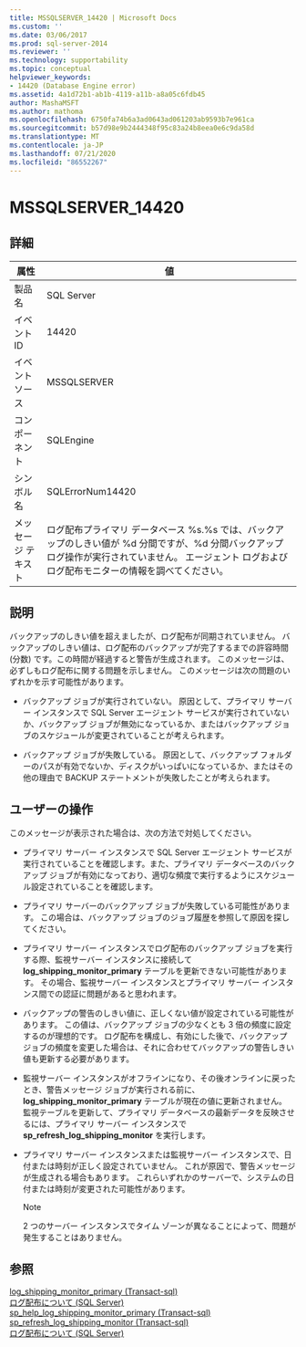 ```yaml
---
title: MSSQLSERVER_14420 | Microsoft Docs
ms.custom: ''
ms.date: 03/06/2017
ms.prod: sql-server-2014
ms.reviewer: ''
ms.technology: supportability
ms.topic: conceptual
helpviewer_keywords:
- 14420 (Database Engine error)
ms.assetid: 4a1d72b1-ab1b-4119-a11b-a8a05c6fdb45
author: MashaMSFT
ms.author: mathoma
ms.openlocfilehash: 6750fa74b6a3ad0643ad061203ab9593b7e961ca
ms.sourcegitcommit: b57d98e9b2444348f95c83a24b8eea0e6c9da58d
ms.translationtype: MT
ms.contentlocale: ja-JP
ms.lasthandoff: 07/21/2020
ms.locfileid: "86552267"
---
```

# <a name="mssqlserver_14420"></a>MSSQLSERVER_14420
    
## <a name="details"></a>詳細  
  
|属性|値|  
|-|-|  
|製品名|SQL Server|  
|イベント ID|14420|  
|イベント ソース|MSSQLSERVER|  
|コンポーネント|SQLEngine|  
|シンボル名|SQLErrorNum14420|  
|メッセージ テキスト|ログ配布プライマリ データベース %s.%s では、バックアップのしきい値が %d 分間ですが、%d 分間バックアップ ログ操作が実行されていません。 エージェント ログおよびログ配布モニターの情報を調べてください。|  
  
## <a name="explanation"></a>説明  
 バックアップのしきい値を超えましたが、ログ配布が同期されていません。 バックアップのしきい値は、ログ配布のバックアップが完了するまでの許容時間 (分数) です。この時間が経過すると警告が生成されます。 このメッセージは、必ずしもログ配布に関する問題を示しません。 このメッセージは次の問題のいずれかを示す可能性があります。  
  
-   バックアップ ジョブが実行されていない。 原因として、プライマリ サーバー インスタンスで SQL Server エージェント サービスが実行されていないか、バックアップ ジョブが無効になっているか、またはバックアップ ジョブのスケジュールが変更されていることが考えられます。  
  
-   バックアップ ジョブが失敗している。 原因として、バックアップ フォルダーのパスが有効でないか、ディスクがいっぱいになっているか、またはその他の理由で BACKUP ステートメントが失敗したことが考えられます。  
  
## <a name="user-action"></a>ユーザーの操作  
 このメッセージが表示された場合は、次の方法で対処してください。  
  
-   プライマリ サーバー インスタンスで SQL Server エージェント サービスが実行されていることを確認します。また、プライマリ データベースのバックアップ ジョブが有効になっており、適切な頻度で実行するようにスケジュール設定されていることを確認します。  
  
-   プライマリ サーバーのバックアップ ジョブが失敗している可能性があります。 この場合は、バックアップ ジョブのジョブ履歴を参照して原因を探してください。  
  
-   プライマリ サーバー インスタンスでログ配布のバックアップ ジョブを実行する際、監視サーバー インスタンスに接続して **log_shipping_monitor_primary** テーブルを更新できない可能性があります。 その場合、監視サーバー インスタンスとプライマリ サーバー インスタンス間での認証に問題があると思われます。  
  
-   バックアップの警告のしきい値に、正しくない値が設定されている可能性があります。 この値は、バックアップ ジョブの少なくとも 3 倍の頻度に設定するのが理想的です。 ログ配布を構成し、有効にした後で、バックアップ ジョブの頻度を変更した場合は、それに合わせてバックアップの警告しきい値も更新する必要があります。  
  
-   監視サーバー インスタンスがオフラインになり、その後オンラインに戻ったとき、警告メッセージ ジョブが実行される前に、**log_shipping_monitor_primary** テーブルが現在の値に更新されません。 監視テーブルを更新して、プライマリ データベースの最新データを反映させるには、プライマリ サーバー インスタンスで **sp_refresh_log_shipping_monitor** を実行します。  
  
-   プライマリ サーバー インスタンスまたは監視サーバー インスタンスで、日付または時刻が正しく設定されていません。 これが原因で、警告メッセージが生成される場合もあります。 これらいずれかのサーバーで、システムの日付または時刻が変更された可能性があります。  
  
    > [!NOTE]  
    >  2 つのサーバー インスタンスでタイム ゾーンが異なることによって、問題が発生することはありません。  
  
## <a name="see-also"></a>参照  
 [log_shipping_monitor_primary &#40;Transact-sql&#41;](/sql/relational-databases/system-tables/log-shipping-monitor-primary-transact-sql)   
 [ログ配布について &#40;SQL Server&#41;](../../database-engine/log-shipping/about-log-shipping-sql-server.md)   
 [sp_help_log_shipping_monitor_primary &#40;Transact-sql&#41;](/sql/relational-databases/system-stored-procedures/sp-help-log-shipping-monitor-primary-transact-sql)   
 [sp_refresh_log_shipping_monitor &#40;Transact-sql&#41;](/sql/relational-databases/system-stored-procedures/sp-refresh-log-shipping-monitor-transact-sql)   
 [ログ配布について &#40;SQL Server&#41;](../../database-engine/log-shipping/about-log-shipping-sql-server.md)  
  
  
